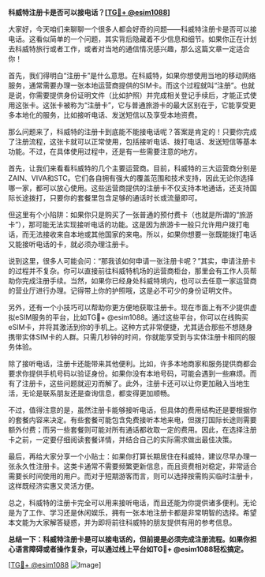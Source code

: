 **科威特注册卡是否可以接电话？[[TG💪+ @esim1088](https://t.me/s/esim1088)]**

大家好，今天咱们来聊聊一个很多人都会好奇的问题——科威特注册卡是否可以接电话。这看似简单的一个问题，其实背后隐藏着不少信息和细节。如果你正在计划去科威特旅行或者工作，或者对当地的通信情况感兴趣，那么这篇文章一定适合你！

首先，我们得明白“注册卡”是什么意思。在科威特，如果你想使用当地的移动网络服务，通常需要办理一张本地运营商提供的SIM卡。而这个过程就叫“注册”。也就是说，你需要提供身份证明文件（比如护照）并完成相关登记手续后，才能正式使用这张卡。这张卡被称为“注册卡”，它与普通旅游卡的最大区别在于，它能享受更多本地化的服务，比如接听电话、发送短信以及享受本地资费。

那么问题来了，科威特的注册卡到底能不能接电话呢？答案是肯定的！只要你完成了注册流程，这张卡就可以正常使用，包括接听电话、拨打电话、发送短信等基本功能。不过，在具体使用过程中，还是有一些需要注意的地方。

首先，让我们来看看科威特的几个主要运营商。目前，科威特的三大运营商分别是ZAIN、VIVA和STC。它们各自拥有强大的覆盖范围和技术支持，因此无论你选择哪一家，都可以放心使用。这些运营商提供的注册卡不仅支持本地通话，还支持国际长途拨打，只要你的套餐里包含足够的通话时长或流量即可。

但这里有个小陷阱：如果你只是购买了一张普通的预付费卡（也就是所谓的“旅游卡”），那可能无法实现接听电话的功能。这是因为旅游卡一般只允许用户拨打电话，而无法接收来自本地或其他国家的来电。所以，如果你想要一张既能拨打电话又能接听电话的卡，就必须办理注册卡。

说到这里，很多人可能会问：“那我该如何申请一张注册卡呢？”其实，申请注册卡的过程并不复杂。你可以直接前往科威特机场的运营商柜台，那里会有工作人员帮助你完成注册手续。当然，如果你已经身处科威特境内，也可以去任意一家运营商的营业厅进行办理。记得带上你的护照哦，这是必不可少的身份证明文件。

另外，还有一个小技巧可以帮助你更方便地获取注册卡。现在市面上有不少提供虚拟eSIM服务的平台，比如TG💪+ @esim1088。通过这些平台，你可以在线购买eSIM卡，并将其激活到你的手机上。这种方式非常便捷，尤其适合那些不想随身携带实体SIM卡的人群。只需几秒钟的时间，你就能享受到与实体注册卡相同的服务体验。

除了接听电话，注册卡还能带来其他便利。比如，许多本地商家和服务提供商都会要求你提供手机号码以验证身份。如果你没有本地号码，可能会遇到一些麻烦。而有了注册卡，这些问题就迎刃而解了。此外，注册卡还可以让你更加融入当地生活，无论是联系朋友还是查询信息，都变得更加顺畅。

不过，值得注意的是，虽然注册卡能够接听电话，但具体的费用结构还是要根据你的套餐内容来决定。有些套餐可能包含免费接听本地来电，但拨打国际长途则需要额外付费；而另一些套餐则可能对所有通话都收取一定的费用。因此，在选择注册卡之前，一定要仔细阅读套餐详情，并结合自己的实际需求做出最佳决策。

最后，再给大家分享一个小贴士：如果你打算长期居住在科威特，建议尽早办理一张永久性注册卡。这类卡通常不需要频繁更新信息，而且资费相对稳定，非常适合需要长时间使用的用户。而对于短期游客而言，则可以选择按需购买临时注册卡，这样既经济实惠又灵活方便。

总之，科威特的注册卡完全可以用来接听电话，而且还能为你提供诸多便利。无论是为了工作、学习还是休闲娱乐，拥有一张本地注册卡都是非常明智的选择。希望本文能为大家解答疑惑，并为即将前往科威特的朋友提供有用的参考信息。

**总结一下：科威特注册卡是可以接电话的，但前提是必须完成注册流程。如果你担心语言障碍或者操作复杂，可以通过线上平台如TG💪+ @esim1088轻松搞定。**

[[TG💪+ @esim1088](https://t.me/s/esim1088) ![Image](https://i.postimg.cc/4NQfJmqS/Snipaste-2025-05-13-00-14-12.png)]